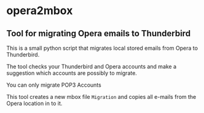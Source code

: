 # opera2mbox
## Tool for migrating Opera emails to Thunderbird

This is a small python script that migrates local stored emails from Opera to Thunderbird.

The tool checks your Thunderbird and Opera accounts and make a suggestion which accounts
are possibly to migrate.

You can only migrate POP3 Accounts

This tool creates a new mbox file `Migration` and copies all e-mails from the Opera location in to it.

